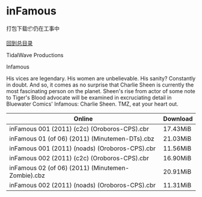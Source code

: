 # inFamous

打包下载📦仍在工事中

[回到总目录](/Catalogs.md)

TidalWave Productions

Infamous

His vices are legendary. His women are unbelievable. His sanity? Constantly in doubt. And so, it comes as no surprise that Charlie Sheen is currently the most fascinating person on the planet. Sheen's rise from actor of some note to Tiger's Blood advocate will be examined in excruciating detail in Bluewater Comics' Infamous: Charlie Sheen. TMZ, eat your heart out.





Online | Download
--- | ---
inFamous 001 (2011) (c2c) (Oroboros-CPS).cbr | 17.43MiB
inFamous 01 (of 06) (2011) (Minutemen-DTs).cbz | 21.03MiB
inFamous 001 (2011) (noads) (Oroboros-CPS).cbr | 11.56MiB
inFamous 002 (2011) (c2c) (Oroboros-CPS).cbr | 16.90MiB
inFamous 02 (of 06) (2011) (Minutemen-Zombie).cbz | 20.91MiB
inFamous 002 (2011) (noads) (Oroboros-CPS).cbr | 11.31MiB